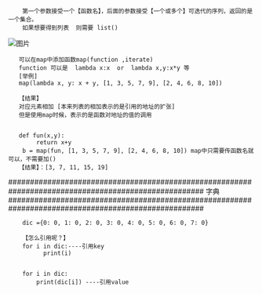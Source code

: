         第一个参数接受一个【函数名】，后面的参数接受【一个或多个】可迭代的序列，返回的是一个集合。
        如果想要得到列表  则需要 list()

        
![图片](https://user-images.githubusercontent.com/38878365/195526239-f6a5c01d-7f6b-43de-b59c-69a0f94be2ed.png)

       可以在map中添加函数map(function ,iterate)
       function 可以是  lambda x:x  or  lambda x,y:x*y 等 
       [举例]
       map(lambda x, y: x + y, [1, 3, 5, 7, 9], [2, 4, 6, 8, 10])
       
       【结果】
       对应元素相加 [本来列表的相加表示的是引用的地址的扩张]
       但是使用map时候，表示的是函数对地址的值的调用
       
       
       def fun(x,y):
            return x+y
        b = map(fun, [1, 3, 5, 7, 9], [2, 4, 6, 8, 10]) map中只需要传函数名就可以，不需要加()
       【结果】：[3, 7, 11, 15, 19]
       
       
#####################################################################################################
字典
#####################################################################################################

        dic ={0: 0, 1: 0, 2: 0, 3: 0, 4: 0, 5: 0, 6: 0, 7: 0}
        
        【怎么引用呢？】
        for i in dic:----引用key
              print(i)  
        
        
        for i in dic:
            print(dic[i]) ----引用value
